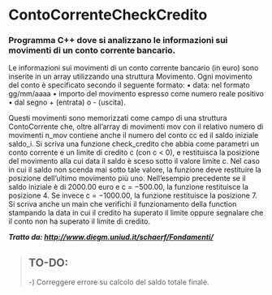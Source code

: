 # ContoCorrenteCheckCredito
### **Programma C++ dove si analizzano le informazioni sui movimenti di un conto corrente bancario.**


Le informazioni sui movimenti di un conto corrente bancario
(in euro) sono inserite in un array utilizzando una struttura Movimento. Ogni movimento
del conto è specificato secondo il seguente formato:
• data: nel formato gg/mm/aaaa
• importo del movimento espresso come numero reale positivo
• dal segno + (entrata) o - (uscita).

Questi movimenti sono memorizzati come campo di una struttura ContoCorrente
che, oltre all’array di movimenti mov con il relativo numero di movimenti n_mov contiene
anche il numero del conto cc ed il saldo iniziale saldo_i.
Si scriva una funzione check_credito che abbia come parametri un conto corrente e
un limite di credito c (con c < 0), e restituisca la posizione del movimento alla cui data il
saldo è sceso sotto il valore limite c. Nel caso in cui il saldo non scenda mai sotto tale
valore, la funzione deve restituire la posizione dell’ultimo movimento più uno.
Nell’esempio precedente se il saldo iniziale è di 2000.00 euro e c = −500.00, la
funzione restituisce la posizione 4. Se invece c = −1000.00, la funzione restituisce la
posizione 7.
Si scriva anche un main che verifichi il funzionamento della function stampando la
data in cui il credito ha superato il limite oppure segnalare che il conto non ha superato il
limite di credito.

***Tratto da: http://www.diegm.uniud.it/schaerf/Fondamenti/***

> ## **TO-DO:**
>-) Correggere errore su calcolo del saldo totale finale.
